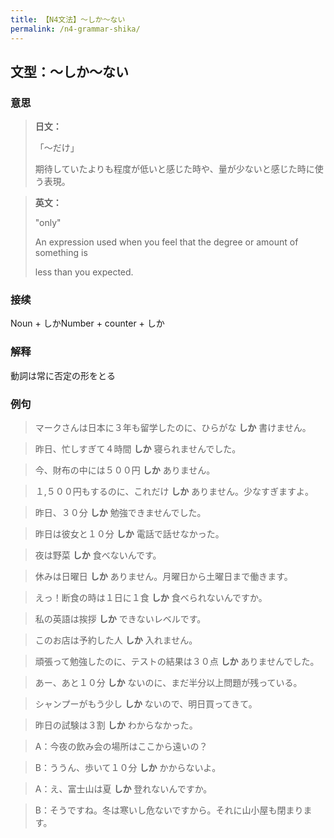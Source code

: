 ```yaml
---
title: 【N4文法】〜しか〜ない
permalink: /n4-grammar-shika/
---
```


## 文型：〜しか〜ない

### 意思

> **日文：**
> 
> 「〜だけ」
> 
> 期待していたよりも程度が低いと感じた時や、量が少ないと感じた時に使う表現。


> **英文：**
> 
> "only"
> 
> An expression used when you feel that the degree or amount of something is
> 
> less than you expected.


### 接续

Noun + しかNumber + counter + しか

### 解释

動詞は常に否定の形をとる

### 例句

> マークさんは日本に３年も留学したのに、ひらがな **しか** 書けません。

> 昨日、忙しすぎて４時間 **しか** 寝られませんでした。

> 今、財布の中には５００円 **しか** ありません。

> １,５００円もするのに、これだけ **しか** ありません。少なすぎますよ。

> 昨日、３０分 **しか** 勉強できませんでした。

> 昨日は彼女と１０分 **しか** 電話で話せなかった。

> 夜は野菜 **しか** 食べないんです。

> 休みは日曜日 **しか** ありません。月曜日から土曜日まで働きます。

> えっ！断食の時は１日に１食 **しか** 食べられないんですか。

> 私の英語は挨拶 **しか** できないレベルです。

> このお店は予約した人 **しか** 入れません。

> 頑張って勉強したのに、テストの結果は３０点 **しか** ありませんでした。

> あー、あと１０分 **しか** ないのに、まだ半分以上問題が残っている。

> シャンプーがもう少し **しか** ないので、明日買ってきて。

> 昨日の試験は３割 **しか** わからなかった。

> A：今夜の飲み会の場所はここから遠いの？

> B：ううん、歩いて１０分 **しか** かからないよ。

> A：え、富士山は夏 **しか** 登れないんですか。

> B：そうですね。冬は寒いし危ないですから。それに山小屋も閉まります。

